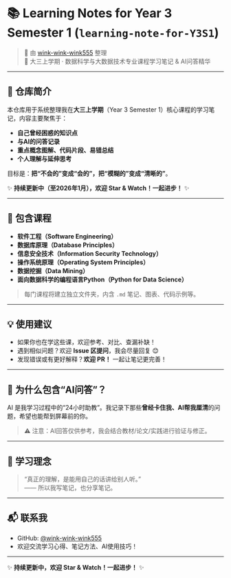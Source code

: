 
# 📚 Learning Notes for Year 3 Semester 1 (`learning-note-for-Y3S1`)

> 🧠 由 [wink-wink-wink555](https://github.com/wink-wink-wink555) 整理  
> 📅 大三上学期 · 数据科学与大数据技术专业课程学习笔记 & AI问答精华

---

## 🎯 仓库简介

本仓库用于系统整理我在**大三上学期**（Year 3 Semester 1）核心课程的学习笔记，内容主要聚焦于：

- **自己曾经困惑的知识点**
- **与AI的问答记录**
- **重点概念图解、代码片段、易错总结**
- **个人理解与延伸思考**

目标是：**把“不会的”变成“会的”，把“模糊的”变成“清晰的”**。

✨ **持续更新中（至2026年1月），欢迎 Star & Watch！一起进步！** ✨

---

## 📖 包含课程

- **软件工程（Software Engineering）**
- **数据库原理（Database Principles）**
- **信息安全技术（Information Security Technology）**
- **操作系统原理（Operating System Principles）**
- **数据挖掘（Data Mining）**
- **面向数据科学的编程语言Python（Python for Data Science）**

> 每门课程将建立独立文件夹，内含 `.md` 笔记、图表、代码示例等。

---

## 💡 使用建议

- 如果你也在学这些课，欢迎参考、对比、查漏补缺！
- 遇到相似问题？欢迎 **Issue 区提问**，我会尽量回复 😊
- 发现错误或有更好解释？**欢迎 PR！** 一起让笔记更完善！

---

## 🤖 为什么包含“AI问答”？

AI 是我学习过程中的“24小时助教”。我记录下那些**曾经卡住我、AI帮我厘清**的问题，希望也能帮到屏幕前的你。

> ⚠️ 注意：AI回答仅供参考，我会结合教材/论文/实践进行验证与修正。

---

## 🌱 学习理念

> “真正的理解，是能用自己的话讲给别人听。”  
> —— 所以我写笔记，也分享笔记。

---

## 📬 联系我

- GitHub: [@wink-wink-wink555](https://github.com/wink-wink-wink555)
- 欢迎交流学习心得、笔记方法、AI使用技巧！

---

✨ **持续更新中，欢迎 Star & Watch！一起进步！** ✨
